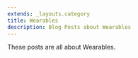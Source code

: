 ```yaml
---
extends: _layouts.category
title: Wearables
description: Blog Posts about Wearables
---
```


These posts are all about Wearables.
